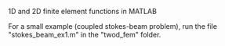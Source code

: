 1D and 2D finite element functions in MATLAB

For a small example (coupled stokes-beam problem), run the file "stokes_beam_ex1.m" in the "twod_fem" folder.
